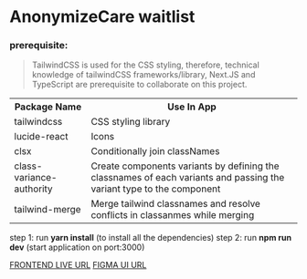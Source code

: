 # AnonymizeCare waitlist

### <b>prerequisite</b>:

> TailwindCSS is used for the CSS styling, therefore, technical knowledge of tailwindCSS frameworks/library, Next.JS and TypeScript are prerequisite to collaborate on this project.

 <table>
    <tr>
      <th>Package Name</th>
      <th>Use In App</th>
    </tr>
    <tr>
      <td>tailwindcss</td>
      <td>CSS styling library</td>
    </tr>
    <tr>
      <td>lucide-react</td>
      <td>Icons</td>
    </tr>
    <tr>
      <td>clsx</td>
      <td>Conditionally join classNames</td>
    </tr>
    <tr>
      <td>class-variance-authority</td>
      <td>Create components variants by defining the classnames of each variants and passing the variant type to the component</td>
    </tr>
    <tr>
      <td>tailwind-merge</td>
      <td>Merge tailwind classnames and resolve conflicts in classanmes while merging</td>
    </tr>
  </table>

step 1:
run **yarn install** (to install all the dependencies)
step 2:
run **npm run dev** (start application on port:3000)

[FRONTEND LIVE URL](https://www.anonymizecare.com/)
[FIGMA UI URL](https://www.figma.com/proto/g9mbjGjOjb6Pg38EbpBD4N/AnonymizeCare?node-id=21-242&viewport=598%2C295%2C0.02&t=cBab0n6qMp1OAIi2-0&scaling=min-zoom&content-scaling=fixed&starting-point-node-id=21%3A242)
